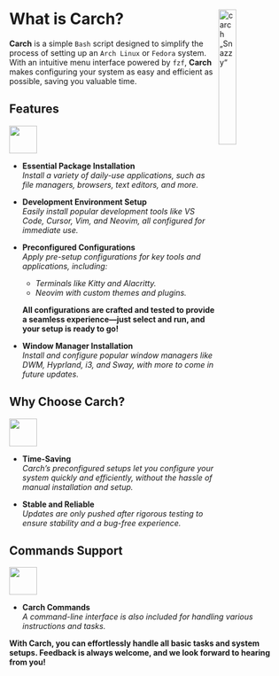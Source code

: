 <h1></h1>

<img
  src="/carch.png"
  alt="carch „Snazzy“"
  width="25%"
  align="right"
 />

<h1>What is Carch?</h1>

**Carch** is a simple `Bash` script designed to simplify the process of setting up an `Arch Linux` or `Fedora` system. With an intuitive menu interface powered by `fzf`, **Carch** makes configuring your system as easy and efficient as possible, saving you valuable time.  

## Features
<img src="https://img.icons8.com/?size=80&id=vSx5PNyFqTTo&format=png" width="50" /> 

- **Essential Package Installation**  
  *Install a variety of daily-use applications, such as file managers, browsers, text editors, and more.*  

- **Development Environment Setup**  
  *Easily install popular development tools like VS Code, Cursor, Vim, and Neovim, all configured for immediate use.*  

- **Preconfigured Configurations**  
  *Apply pre-setup configurations for key tools and applications, including:*  
  
  - *Terminals like Kitty and Alacritty.*  
  - *Neovim with custom themes and plugins.*  
  

  **All configurations are crafted and tested to provide a seamless experience—just select and run, and your setup is ready to go!**

- **Window Manager Installation**  
  *Install and configure popular window managers like DWM, Hyprland, i3, and Sway, with more to come in future updates.*  

## Why Choose Carch?
<img src="https://img.icons8.com/?size=80&id=111409&format=png" width="50" />

- **Time-Saving**  
  *Carch’s preconfigured setups let you configure your system quickly and efficiently, without the hassle of manual installation and setup.*

- **Stable and Reliable**  
  *Updates are only pushed after rigorous testing to ensure stability and a bug-free experience.*  

## Commands Support 
<img src="https://img.icons8.com/?size=80&id=114423&format=png" width="50" />

- **Carch Commands**  
  *A command-line interface is also included for handling various instructions and tasks.*  

**With Carch, you can effortlessly handle all basic tasks and system setups. Feedback is always welcome, and we look forward to hearing from you!**


